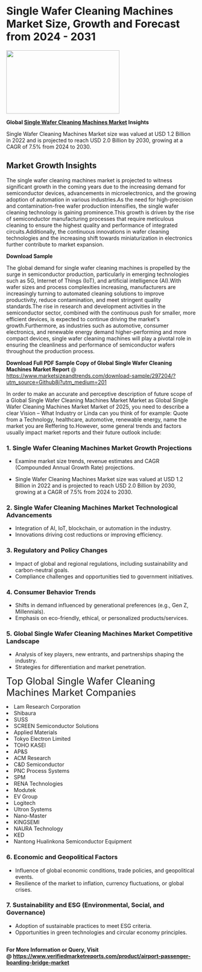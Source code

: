 <H1>Single Wafer Cleaning Machines Market Size, Growth and Forecast from 2024 - 2031</H1><img class="aligncenter size-medium wp-image-584254" src="https://thirdeyenews.in/wp-content/uploads/2024/09/Global-Market-Research-300x168.jpeg" alt="" width="300" height="168" /><p><strong>Global&nbsp;<a href="https://www.marketsizeandtrends.com/download-sample/297204/?utm_source=Github8j?utm_medium=201">Single Wafer Cleaning Machines Market</a> Insights</strong></p><p>Single Wafer Cleaning Machines Market size was valued at USD 1.2 Billion in 2022 and is projected to reach USD 2.0 Billion by 2030, growing at a CAGR of 7.5% from 2024 to 2030.</p><p><h2>Market Growth Insights</h2> <p>The single wafer cleaning machines market is projected to witness significant growth in the coming years due to the increasing demand for semiconductor devices, advancements in microelectronics, and the growing adoption of automation in various industries.As the need for high-precision and contamination-free wafer production intensifies, the single wafer cleaning technology is gaining prominence.This growth is driven by the rise of semiconductor manufacturing processes that require meticulous cleaning to ensure the highest quality and performance of integrated circuits.Additionally, the continuous innovations in wafer cleaning technologies and the increasing shift towards miniaturization in electronics further contribute to market expansion.</p> <p><strong>Download Sample</strong></p> <p>The global demand for single wafer cleaning machines is propelled by the surge in semiconductor production, particularly in emerging technologies such as 5G, Internet of Things (IoT), and artificial intelligence (AI).With wafer sizes and process complexities increasing, manufacturers are increasingly turning to automated cleaning solutions to improve productivity, reduce contamination, and meet stringent quality standards.The rise in research and development activities in the semiconductor sector, combined with the continuous push for smaller, more efficient devices, is expected to continue driving the market's growth.Furthermore, as industries such as automotive, consumer electronics, and renewable energy demand higher-performing and more compact devices, single wafer cleaning machines will play a pivotal role in ensuring the cleanliness and performance of semiconductor wafers throughout the production process.<p><span class=""><strong>Download Full PDF Sample Copy of Global Single Wafer Cleaning Machines Market Report</strong> @ <a href="https://www.marketsizeandtrends.com/download-sample/297204/?utm_source=Github8j?utm_medium=201" target="_blank">https://www.marketsizeandtrends.com/download-sample/297204/?utm_source=Github8j?utm_medium=201</a></span></p><p>In order to make an accurate and perceptive description of future scope of a Global&nbsp;Single Wafer Cleaning Machines Market Market as Global&nbsp;Single Wafer Cleaning Machines Market Market of 2025, you need to describe a clear Vision &ndash; What Industry or Linda can you think of for example: Quote from a Technology, healthcare, automotive, renewable energy, name the market you are Reffering to.However, some general trends and factors usually impact market reports and their future outlook include:</p><h3>1.&nbsp;<strong>Single Wafer Cleaning Machines Market Growth Projections</strong></h3><ul><li>Examine market size trends, revenue estimates and CAGR (Compounded Annual Growth Rate) projections.</li><li><p>Single Wafer Cleaning Machines Market size was valued at USD 1.2 Billion in 2022 and is projected to reach USD 2.0 Billion by 2030, growing at a CAGR of 7.5% from 2024 to 2030.</p></li></ul><h3>2.&nbsp;<strong>Single Wafer Cleaning Machines Market Technological Advancements</strong></h3><ul><li>Integration of AI, IoT, blockchain, or automation in the industry.</li><li>Innovations driving cost reductions or improving efficiency.</li></ul><h3>3.&nbsp;<strong>Regulatory and Policy Changes</strong></h3><ul><li>Impact of global and regional regulations, including sustainability and carbon-neutral goals.</li><li>Compliance challenges and opportunities tied to government initiatives.</li></ul><h3>4.&nbsp;<strong>Consumer Behavior Trends</strong></h3><ul><li>Shifts in demand influenced by generational preferences (e.g., Gen Z, Millennials).</li><li>Emphasis on eco-friendly, ethical, or personalized products/services.</li></ul><h3>5.&nbsp;<strong>Global Single Wafer Cleaning Machines Market Competitive Landscape</strong></h3><ul><li>Analysis of key players, new entrants, and partnerships shaping the industry.</li><li>Strategies for differentiation and market penetration.</li></ul><p data-pm-slice="1 1 []"><span style="color: inherit; font-family: inherit; font-size: 25px;">Top Global Single Wafer Cleaning Machines Market Companies</span></p><div class="" data-test-id=""><p><li>Lam Research Corporation</li><li> Shibaura</li><li> SUSS</li><li> SCREEN Semiconductor Solutions</li><li> Applied Materials</li><li> Tokyo Electron Limited</li><li> TOHO KASEI</li><li> AP&S</li><li> ACM Research</li><li> C&D Semiconductor</li><li> PNC Process Systems</li><li> SPM</li><li> RENA Technologies</li><li> Modutek</li><li> EV Group</li><li> Logitech</li><li> Ultron Systems</li><li> Nano-Master</li><li> KINGSEMI</li><li> NAURA Technology</li><li> KED</li><li> Nantong Hualinkona Semiconductor Equipment</li></p></div><h3>6.&nbsp;<strong>Economic and Geopolitical Factors</strong></h3><ul><li>Influence of global economic conditions, trade policies, and geopolitical events.</li><li>Resilience of the market to inflation, currency fluctuations, or global crises.</li></ul><h3>7.&nbsp;<strong>Sustainability and ESG (Environmental, Social, and Governance)</strong></h3><ul><li>Adoption of sustainable practices to meet ESG criteria.</li><li>Opportunities in green technologies and circular economy principles.</li></ul><h2><strong style="font-size: 14px;">For More Information or Query, Visit @&nbsp;</strong><a style="background-color: #ffffff; font-size: 14px;" href="https://www.marketsizeandtrends.com/report/single-wafer-cleaning-machines-market/" target="_blank">https://www.verifiedmarketreports.com/product/airport-passenger-boarding-bridge-market</a></h2>